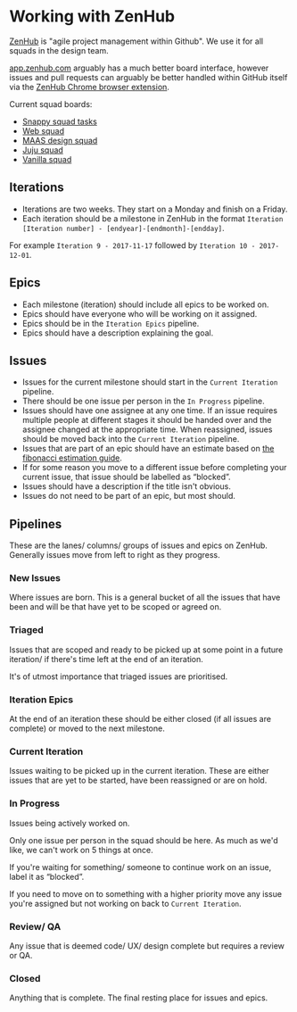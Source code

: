 # Working with ZenHub

[ZenHub](https://zenhub.com/) is "agile project management within Github".
We use it for all squads in the design team.

[app.zenhub.com](https://app.zenhub.com) arguably has a much better board interface, however issues and pull requests can arguably be better handled within GitHub itself via the [ZenHub Chrome browser extension](https://chrome.google.com/webstore/detail/zenhub-for-github/ogcgkffhplmphkaahpmffcafajaocjbd?hl=en-GB).

Current squad boards:

- [Snappy squad tasks](https://app.zenhub.com/workspace/o/canonicalltd/snappy-design-squad/boards)
- [Web squad](https://app.zenhub.com/workspace/o/ubuntudesign/web-squad/boards)
- [MAAS design squad](https://app.zenhub.com/workspace/o/ubuntudesign/maas-design-squad/boards)
- [Juju squad](https://app.zenhub.com/workspace/o/ubuntudesign/juju-squad/boards)
- [Vanilla squad](https://app.zenhub.com/workspace/o/ubuntudesign/vanilla-squad/boards)

## Iterations

- Iterations are two weeks. They start on a Monday and finish on a Friday.
- Each iteration should be a milestone in ZenHub in the format `Iteration [Iteration number] - [endyear]-[endmonth]-[endday]`.

 For example `Iteration 9 - 2017-11-17` followed by `Iteration 10 - 2017-12-01`.

## Epics

- Each milestone (iteration) should include all epics to be worked on.
- Epics should have everyone who will be working on it assigned.
- Epics should be in the `Iteration Epics` pipeline.
- Epics should have a description explaining the goal.

## Issues

- Issues for the current milestone should start in the `Current Iteration` pipeline.
- There should be one issue per person in the `In Progress` pipeline.
- Issues should have one assignee at any one time. If an issue requires multiple people at different stages it should be handed over and the assignee changed at the appropriate time. When reassigned, issues should be moved back into the `Current Iteration` pipeline.
- Issues that are part of an epic should have an estimate based on [the fibonacci estimation guide](https://github.com/canonical-webteam/practices/blob/master/project-management/fibonacci-estimation-guide.md).
- If for some reason you move to a different issue before completing your current issue, that issue should be labelled as “blocked”.
- Issues should have a description if the title isn't obvious.
- Issues do not need to be part of an epic, but most should.

## Pipelines

These are the lanes/ columns/ groups of issues and epics on ZenHub. Generally issues move from left to right as they progress.

### New Issues

Where issues are born. This is a general bucket of all the issues that have been and will be that have yet to be scoped or agreed on.

### Triaged

Issues that are scoped and ready to be picked up at some point in a future iteration/ if there's time left at the end of an iteration.

It's of utmost importance that triaged issues are prioritised.

### Iteration Epics

At the end of an iteration these should be either closed (if all issues are complete) or moved to the next milestone.

### Current Iteration

Issues waiting to be picked up in the current iteration. These are either issues that are yet to be started, have been reassigned or are on hold.

### In Progress

Issues being actively worked on.

Only one issue per person in the squad should be here. As much as we'd like, we can't work on 5 things at once.

If you're waiting for something/ someone to continue work on an issue, label it as “blocked”.

If you need to move on to something with a higher priority move any issue you're assigned but not working on back to `Current Iteration`.

### Review/ QA

Any issue that is deemed code/ UX/ design complete but requires a review or QA.

### Closed

Anything that is complete. The final resting place for issues and epics.
